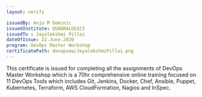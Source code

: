 ```yaml
---
layout: verify

issuedBy: Anju M Dominic
issuedInstitute: QUADRALOGICS
issuedTo : Jayalekshmi Pillai
dateOfIssue: 22.June.2020
program: DevOps Master Workshop
certificatePath: devopsma/JayalekshmiPillai.png
---
```

This certificate is issued for completing all the assignments of DevOps Master Workshop which is a 70hr comprehensive online training focused on 11 DevOps Tools which includes Git, Jenkins, Docker, Chef, Ansible, Puppet, Kubernetes, Terraform, AWS CloudFormation, Nagios and InSpec. 